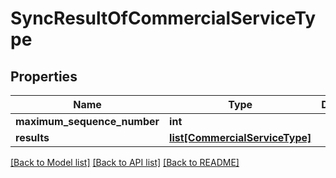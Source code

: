 # SyncResultOfCommercialServiceType

## Properties
Name | Type | Description | Notes
------------ | ------------- | ------------- | -------------
**maximum_sequence_number** | **int** |  | 
**results** | [**list[CommercialServiceType]**](CommercialServiceType.md) |  | 

[[Back to Model list]](../README.md#documentation-for-models) [[Back to API list]](../README.md#documentation-for-api-endpoints) [[Back to README]](../README.md)


